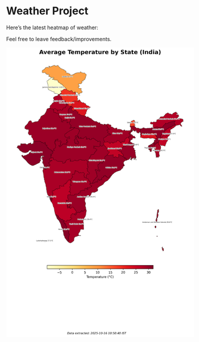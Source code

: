 # Weather Project

Here’s the latest heatmap of weather:

Feel free to leave feedback/improvements.

![India Heatmap](docs/assets/india_heatmap.png?v=F080AF)
